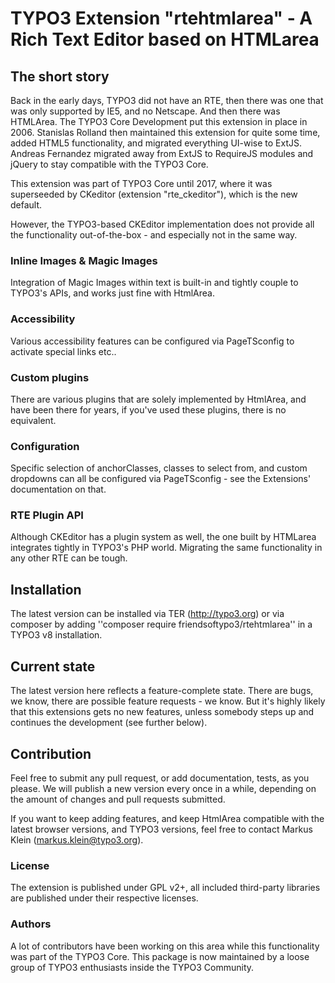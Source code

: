 # TYPO3 Extension "rtehtmlarea" - A Rich Text Editor based on HTMLarea

## The short story
Back in the early days, TYPO3 did not have an RTE, then there was one that was
only supported by IE5, and no Netscape. And then there was HTMLArea. The TYPO3
Core Development put this extension in place in 2006. Stanislas Rolland then
maintained this extension for quite some time, added HTML5 functionality, and
migrated everything UI-wise to ExtJS. Andreas Fernandez migrated away from
ExtJS to RequireJS modules and jQuery to stay compatible with the TYPO3 Core.

This extension was part of TYPO3 Core until 2017, where it was superseeded
by CKeditor (extension "rte_ckeditor"), which is the new default.

However, the TYPO3-based CKEditor implementation does not provide all the
functionality out-of-the-box - and especially not in the same way.

### Inline Images & Magic Images
Integration of Magic Images within text is built-in and tightly couple
to TYPO3's APIs, and works just fine with HtmlArea.

### Accessibility
Various accessibility features can be configured via PageTSconfig to activate
special links etc..

### Custom plugins
There are various plugins that are solely implemented by HtmlArea, and have
been there for years, if you've used these plugins, there is no equivalent.

### Configuration
Specific selection of anchorClasses, classes to select from, and custom
dropdowns can all be configured via PageTSconfig - see the Extensions'
documentation on that.

### RTE Plugin API
Although CKEditor has a plugin system as well, the one built by HTMLarea integrates
tightly in TYPO3's PHP world. Migrating the same functionality in any other
RTE can be tough.

## Installation
The latest version can be installed via TER (http://typo3.org) or via composer
by adding ''composer require friendsoftypo3/rtehtmlarea'' in a TYPO3 v8 installation.

## Current state
The latest version here reflects a feature-complete state. There are bugs, we know,
there are possible feature requests - we know. But it's highly likely that this
extensions gets no new features, unless somebody steps up and continues the development
(see further below).

## Contribution
Feel free to submit any pull request, or add documentation, tests, as you please.
We will publish a new version every once in a while, depending on the amount of changes
and pull requests submitted.

If you want to keep adding features, and keep HtmlArea compatible with the latest
browser versions, and TYPO3 versions, feel free to contact Markus Klein (markus.klein@typo3.org).

### License
The extension is published under GPL v2+, all included third-party libraries are
published under their respective licenses.

### Authors
A lot of contributors have been working on this area while this functionality was part of
the TYPO3 Core. This package is now maintained by a loose group of TYPO3 enthusiasts inside
the TYPO3 Community.
